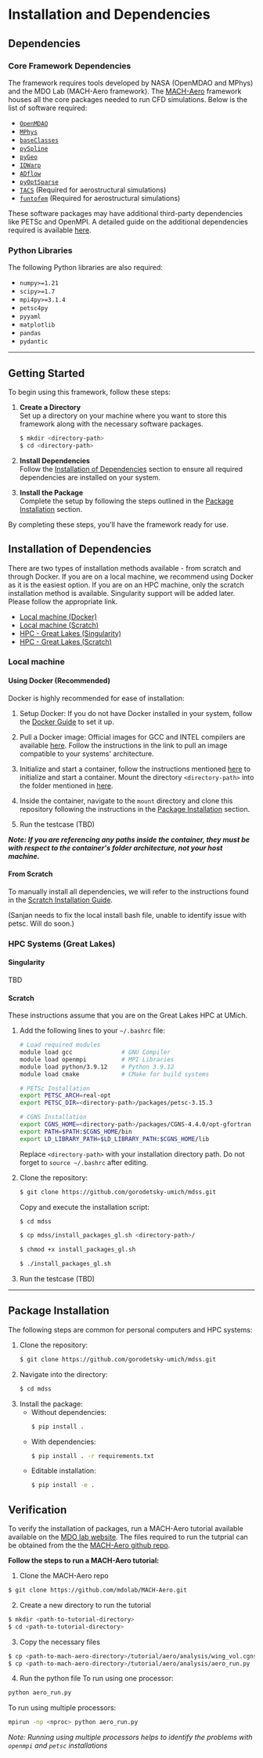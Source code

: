 # Installation and Dependencies

## Dependencies

### Core Framework Dependencies
The framework requires tools developed by NASA (OpenMDAO and MPhys) and the MDO Lab (MACH-Aero framework). The [MACH-Aero](https://mdolab-mach-aero.readthedocs-hosted.com/en/latest/index.html) framework houses all the core packages needed to run CFD simulations. Below is the list of software required:

- [`OpenMDAO`](https://github.com/OpenMDAO/OpenMDAO)
- [`MPhys`](https://github.com/OpenMDAO/mphys)
- [`baseClasses`](https://github.com/mdolab/baseclasses)
- [`pySpline`](https://github.com/mdolab/pyspline)
- [`pyGeo`](https://github.com/mdolab/pygeo)
- [`IDWarp`](https://github.com/mdolab/idwarp)
- [`ADflow`](https://github.com/mdolab/adflow)
- [`pyOptSparse`](https://github.com/mdolab/pyoptsparse)
- [`TACS`](https://github.com/smdogroup/tacs) (Required for aerostructural simulations)
- [`funtofem`](https://github.com/smdogroup/funtofem) (Required for aerostructural simulations)

These software packages may have additional third-party dependencies like PETSc and OpenMPI. A detailed guide on the additional dependencies required is available [here](https://mdolab-mach-aero.readthedocs-hosted.com/en/latest/installInstructions/installFromScratch.html).

### Python Libraries
The following Python libraries are also required:

- `numpy>=1.21`
- `scipy>=1.7`
- `mpi4py>=3.1.4`
- `petsc4py`
- `pyyaml`
- `matplotlib`
- `pandas`
- `pydantic`


---
## Getting Started
To begin using this framework, follow these steps:

1. **Create a Directory**  
   Set up a directory on your machine where you want to store this framework along with the necessary software packages.

    ```bash
    $ mkdir <directory-path> 
    $ cd <directory-path>
    ```

2. **Install Dependencies**  
   Follow the [Installation of Dependencies](#installation-of-dependencies) section to ensure all required dependencies are installed on your system.

3. **Install the Package**  
   Complete the setup by following the steps outlined in the [Package Installation](#package-installation) section.

By completing these steps, you'll have the framework ready for use.


## Installation of Dependencies

There are two types of installation methods available - from scratch and through Docker. If you are on a local machine, we recommend using Docker as it is the easiest option. If you are on an HPC machine, only the scratch installation method is available. Singularity support will be added later. Please follow the appropriate link.

- [Local machine (Docker)](#using-docker-recommended)
- [Local machine (Scratch)](#from-scratch)
- [HPC - Great Lakes (Singularity)](#singularity)
- [HPC - Great Lakes (Scratch)](#scratch)

### Local machine

#### Using Docker (Recommended)
Docker is highly recommended for ease of installation:

1. Setup Docker: If you do not have Docker installed in your system, follow the [Docker Guide](https://docs.docker.com/) to set it up.

2. Pull a Docker image: Official images for GCC and INTEL compilers are available [here](https://mdolab-mach-aero.readthedocs-hosted.com/en/latest/installInstructions/dockerInstructions.html). Follow the instructions in the link to pull an image compatible to your systems' architecture.

3. Initialize and start a container, follow the instructions mentioned [here](https://mdolab-mach-aero.readthedocs-hosted.com/en/latest/installInstructions/dockerInstructions.html#initialize-docker-container) to initialize and start a container. Mount the directory `<directory-path>` into the folder mentioned in [here](https://mdolab-mach-aero.readthedocs-hosted.com/en/latest/installInstructions/dockerInstructions.html#initialize-docker-container).

4. Inside the container, navigate to the `mount` directory and clone this repository following the instructions in the [Package Installation](#package-installation) section.

5. Run the testcase (TBD)

**_Note: If you are referencing any paths inside the container, they must be with respect to the container's folder architecture, not your host machine._**

#### From Scratch

To manually install all dependencies, we will refer to the instructions found in the [Scratch Installation Guide](https://mdolab-mach-aero.readthedocs-hosted.com/en/latest/installInstructions/installFromScratch.html).

(Sanjan needs to fix the local install bash file, unable to identify issue with petsc. Will do soon.)

### HPC Systems (Great Lakes)

#### Singularity 
TBD

#### Scratch

These instructions assume that you are on the Great Lakes HPC at UMich.

1. Add the following lines to your `~/.bashrc` file:
    ```bash
    # Load required modules
    module load gcc              # GNU Compiler
    module load openmpi          # MPI Libraries
    module load python/3.9.12    # Python 3.9.12
    module load cmake            # CMake for build systems

    # PETSc Installation
    export PETSC_ARCH=real-opt
    export PETSC_DIR=<directory-path>/packages/petsc-3.15.3

    # CGNS Installation
    export CGNS_HOME=<directory-path>/packages/CGNS-4.4.0/opt-gfortran
    export PATH=$PATH:$CGNS_HOME/bin
    export LD_LIBRARY_PATH=$LD_LIBRARY_PATH:$CGNS_HOME/lib
    ```
    Replace `<directory-path>` with your installation directory path. Do not forget to `source ~/.bashrc` after editing.

2. Clone the repository:
    ```bash
    $ git clone https://github.com/gorodetsky-umich/mdss.git
    ```

    Copy and execute the installation script:
    ```bash
    $ cd mdss

    $ cp mdss/install_packages_gl.sh <directory-path>/
    
    $ chmod +x install_packages_gl.sh

    $ ./install_packages_gl.sh
    ```

3. Run the testcase (TBD)

---

## Package Installation

The following steps are common for personal computers and HPC systems:

1. Clone the repository:
    ```bash
    $ git clone https://github.com/gorodetsky-umich/mdss.git
    ```
2. Navigate into the directory:
    ```bash
    $ cd mdss
    ```
3. Install the package:
    - Without dependencies:
        ```bash 
        $ pip install .
        ```
    - With dependencies:
        ```bash
        $ pip install . -r requirements.txt
        ```
    - Editable installation:
        ```bash
        $ pip install -e .
        ```

## Verification

To verify the installation of packages, run a MACH-Aero tutorial available available on the [MDO lab website](https://mdolab-mach-aero.readthedocs-hosted.com/en/latest/machAeroTutorials/aero_adflow.html). The files required to run the tutprial can be obtained from the the [MACH-Aero github repo](https://github.com/mdolab/MACH-Aero.git).

**Follow the steps to run a MACH-Aero tutorial:**

1. Clone the MACH-Aero repo
```bash
$ git clone https://github.com/mdolab/MACH-Aero.git
```

2. Create a new directory to run the tutorial
```bash
$ mkdir <path-to-tutorial-directory>
$ cd <path-to-tutorial-directory>
```
3. Copy the necessary files
```bash
$ cp <path-to-mach-aero-directory>/tutorial/aero/analysis/wing_vol.cgns .
$ cp <path-to-mach-aero-directory>/tutorial/aero/analysis/aero_run.py
```
4. Run the python file
To run using one processor:
```bash
python aero_run.py
```
To run using multiple processors:
```bash
mpirun -np <nproc> python aero_run.py
```
*_Note: Running using multiple processors helps to identify the problems with `openmpi` and `petsc` installations_*